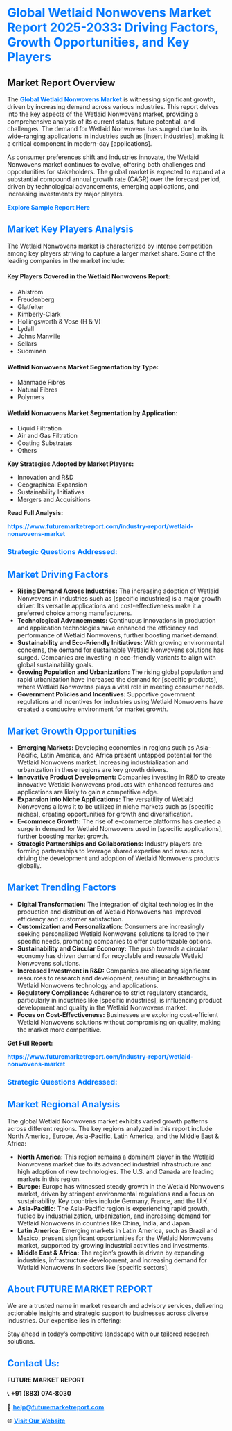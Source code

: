 <h1 style="color: #007BFF;">Global Wetlaid Nonwovens Market Report 2025-2033: Driving Factors, Growth Opportunities, and Key Players</h1>

<section id="overview">
<h2>Market Report Overview</h2>
<p>The <a href="https://www.futuremarketreport.com/industry-report/wetlaid-nonwovens-market" style="color: #007BFF; text-decoration: none;"><strong>Global Wetlaid Nonwovens Market</strong></a> is witnessing significant growth, driven by increasing demand across various industries. This report delves into the key aspects of the Wetlaid Nonwovens market, providing a comprehensive analysis of its current status, future potential, and challenges. The demand for Wetlaid Nonwovens has surged due to its wide-ranging applications in industries such as [insert industries], making it a critical component in modern-day [applications].</p>
<p>As consumer preferences shift and industries innovate, the Wetlaid Nonwovens market continues to evolve, offering both challenges and opportunities for stakeholders. The global market is expected to expand at a substantial compound annual growth rate (CAGR) over the forecast period, driven by technological advancements, emerging applications, and increasing investments by major players.</p>
</section>

<section id="overview">
<p><a href="https://www.futuremarketreport.com/request-sample/reportId=54764" style="color: #007BFF; text-decoration: none;"><strong>Explore Sample Report Here</strong></a></p>
</section>

<section id="key-players">
<h2 style="color: #007BFF;">Market Key Players Analysis</h2>
<p>The Wetlaid Nonwovens market is characterized by intense competition among key players striving to capture a larger market share. Some of the leading companies in the market include:</p>
<h4>Key Players Covered in the Wetlaid Nonwovens Report:</h4>
<ul><li>Ahlstrom</li><li>Freudenberg</li><li>Glatfelter</li><li>Kimberly-Clark</li><li>Hollingsworth &amp; Vose (H &amp; V)</li><li>Lydall</li><li>Johns Manville</li><li>Sellars</li><li>Suominen</li></ul>
<h4>Wetlaid Nonwovens Market Segmentation by Type:</h4>
<ul><li>Manmade Fibres</li><li>Natural Fibres</li><li>Polymers</li></ul>

<h4>Wetlaid Nonwovens Market Segmentation by Application:</h4>
<ul><li>Liquid Filtration</li><li>Air and Gas Filtration</li><li>Coating Substrates</li><li>Others</li></ul>
<p><strong>Key Strategies Adopted by Market Players:</strong></p>
<ul>
<li>Innovation and R&D</li>
<li>Geographical Expansion</li>
<li>Sustainability Initiatives</li>
<li>Mergers and Acquisitions</li>
</ul>
</section>

<section>
<p><strong>Read Full Analysis: </strong></p><a href="https://www.futuremarketreport.com/industry-report/wetlaid-nonwovens-market" style="color: #007BFF; text-decoration: none;"><strong>https://www.futuremarketreport.com/industry-report/wetlaid-nonwovens-market</strong></a>
<h3 style="color: #007BFF;">Strategic Questions Addressed:</h3>
</section>

<section id="driving-factors">
<h2 style="color: #007BFF;">Market Driving Factors</h2>
<ul>
<li><strong>Rising Demand Across Industries:</strong> The increasing adoption of Wetlaid Nonwovens in industries such as [specific industries] is a major growth driver. Its versatile applications and cost-effectiveness make it a preferred choice among manufacturers.</li>
<li><strong>Technological Advancements:</strong> Continuous innovations in production and application technologies have enhanced the efficiency and performance of Wetlaid Nonwovens, further boosting market demand.</li>
<li><strong>Sustainability and Eco-Friendly Initiatives:</strong> With growing environmental concerns, the demand for sustainable Wetlaid Nonwovens solutions has surged. Companies are investing in eco-friendly variants to align with global sustainability goals.</li>
<li><strong>Growing Population and Urbanization:</strong> The rising global population and rapid urbanization have increased the demand for [specific products], where Wetlaid Nonwovens plays a vital role in meeting consumer needs.</li>
<li><strong>Government Policies and Incentives:</strong> Supportive government regulations and incentives for industries using Wetlaid Nonwovens have created a conducive environment for market growth.</li>
</ul>
</section>

<section id="growth-opportunities">
<h2 style="color: #007BFF;">Market Growth Opportunities</h2>
<ul>
<li><strong>Emerging Markets:</strong> Developing economies in regions such as Asia-Pacific, Latin America, and Africa present untapped potential for the Wetlaid Nonwovens market. Increasing industrialization and urbanization in these regions are key growth drivers.</li>
<li><strong>Innovative Product Development:</strong> Companies investing in R&D to create innovative Wetlaid Nonwovens products with enhanced features and applications are likely to gain a competitive edge.</li>
<li><strong>Expansion into Niche Applications:</strong> The versatility of Wetlaid Nonwovens allows it to be utilized in niche markets such as [specific niches], creating opportunities for growth and diversification.</li>
<li><strong>E-commerce Growth:</strong> The rise of e-commerce platforms has created a surge in demand for Wetlaid Nonwovens used in [specific applications], further boosting market growth.</li>
<li><strong>Strategic Partnerships and Collaborations:</strong> Industry players are forming partnerships to leverage shared expertise and resources, driving the development and adoption of Wetlaid Nonwovens products globally.</li>
</ul>
</section>

<section id="trending-factors">
<h2 style="color: #007BFF;">Market Trending Factors</h2>
<ul>
<li><strong>Digital Transformation:</strong> The integration of digital technologies in the production and distribution of Wetlaid Nonwovens has improved efficiency and customer satisfaction.</li>
<li><strong>Customization and Personalization:</strong> Consumers are increasingly seeking personalized Wetlaid Nonwovens solutions tailored to their specific needs, prompting companies to offer customizable options.</li>
<li><strong>Sustainability and Circular Economy:</strong> The push towards a circular economy has driven demand for recyclable and reusable Wetlaid Nonwovens solutions.</li>
<li><strong>Increased Investment in R&D:</strong> Companies are allocating significant resources to research and development, resulting in breakthroughs in Wetlaid Nonwovens technology and applications.</li>
<li><strong>Regulatory Compliance:</strong> Adherence to strict regulatory standards, particularly in industries like [specific industries], is influencing product development and quality in the Wetlaid Nonwovens market.</li>
<li><strong>Focus on Cost-Effectiveness:</strong> Businesses are exploring cost-efficient Wetlaid Nonwovens solutions without compromising on quality, making the market more competitive.</li>
</ul>
</section>

<section>
<p><strong>Get Full Report: </strong></p><a href="https://www.futuremarketreport.com/industry-report/wetlaid-nonwovens-market" style="color: #007BFF; text-decoration: none;"><strong>https://www.futuremarketreport.com/industry-report/wetlaid-nonwovens-market</strong></a>
<h3 style="color: #007BFF;">Strategic Questions Addressed:</h3>
</section>


<section id="regional-analysis">
<h2 style="color: #007BFF;">Market Regional Analysis</h2>
<p>The global Wetlaid Nonwovens market exhibits varied growth patterns across different regions. The key regions analyzed in this report include North America, Europe, Asia-Pacific, Latin America, and the Middle East & Africa:</p>
<ul>
<li><strong>North America:</strong> This region remains a dominant player in the Wetlaid Nonwovens market due to its advanced industrial infrastructure and high adoption of new technologies. The U.S. and Canada are leading markets in this region.</li>
<li><strong>Europe:</strong> Europe has witnessed steady growth in the Wetlaid Nonwovens market, driven by stringent environmental regulations and a focus on sustainability. Key countries include Germany, France, and the U.K.</li>
<li><strong>Asia-Pacific:</strong> The Asia-Pacific region is experiencing rapid growth, fueled by industrialization, urbanization, and increasing demand for Wetlaid Nonwovens in countries like China, India, and Japan.</li>
<li><strong>Latin America:</strong> Emerging markets in Latin America, such as Brazil and Mexico, present significant opportunities for the Wetlaid Nonwovens market, supported by growing industrial activities and investments.</li>
<li><strong>Middle East & Africa:</strong> The region’s growth is driven by expanding industries, infrastructure development, and increasing demand for Wetlaid Nonwovens in sectors like [specific sectors].</li>
</ul>
</section>

<footer>
<h2 style="color: #007BFF;">About FUTURE MARKET REPORT</h2>
<p>We are a trusted name in market research and advisory services, delivering actionable insights and strategic support to businesses across diverse industries. Our expertise lies in offering:</p>

<p>Stay ahead in today’s competitive landscape with our tailored research solutions.</p>

<h2 style="color: #007BFF;">Contact Us:</h2>
<p><strong>FUTURE MARKET REPORT</strong></p>
<p>📞 <strong>+91 (883) 074-8030</strong></p>
<p>📧 <strong><a href="mailto:help@futuremarketreport.com" style="color: #007BFF;">help@futuremarketreport.com</a></strong></p>
<p>🌐 <strong><a href="https://www.futuremarketreport.com/" style="color: #007BFF;">Visit Our Website</a></strong></p>
</footer>